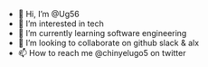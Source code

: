 - 👋 Hi, I’m @Ug56
- 👀 I’m interested in tech
- 🌱 I’m currently learning software engineering
- 💞️ I’m looking to collaborate on github slack & alx
- 📫 How to reach me @chinyelugo5 on twitter

<!---
Ug56/Ug56 is a ✨ special ✨ repository because its `README.md` (this file) appears on your GitHub profile.
You can click the Preview link to take a look at your changes.
--->
